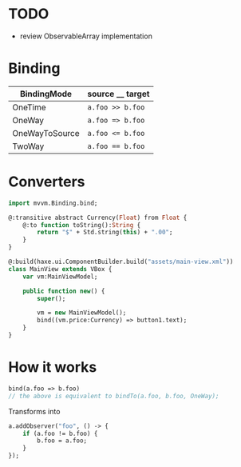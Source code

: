 # TODO
- review ObservableArray implementation

# Binding
| BindingMode | source __ target
| - | - 
| OneTime | `a.foo >> b.foo`
| OneWay | `a.foo => b.foo`
| OneWayToSource | `a.foo <= b.foo`
| TwoWay | `a.foo == b.foo`

# Converters
```haxe
import mvvm.Binding.bind;

@:transitive abstract Currency(Float) from Float {
    @:to function toString():String {
        return "$" + Std.string(this) + ".00";
    }
}

@:build(haxe.ui.ComponentBuilder.build("assets/main-view.xml"))
class MainView extends VBox {
    var vm:MainViewModel;

    public function new() {
        super();

        vm = new MainViewModel();
        bind((vm.price:Currency) => button1.text);
    }
}
```

# How it works
```haxe
bind(a.foo => b.foo)
// the above is equivalent to bindTo(a.foo, b.foo, OneWay);
```
Transforms into
```haxe
a.addObserver("foo", () -> {
    if (a.foo != b.foo) {
        b.foo = a.foo;
    }
});
```
